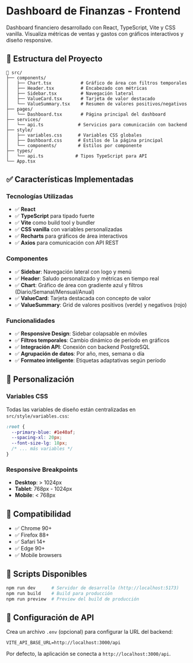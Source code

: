 # Dashboard de Finanzas - Frontend

Dashboard financiero desarrollado con React, TypeScript, Vite y CSS vanilla. Visualiza métricas de ventas y gastos con gráficos interactivos y diseño responsive.

## 📁 Estructura del Proyecto

```
📂 src/
├── components/
│   ├── Chart.tsx           # Gráfico de área con filtros temporales
│   ├── Header.tsx          # Encabezado con métricas
│   ├── Sidebar.tsx         # Navegación lateral
│   ├── ValueCard.tsx       # Tarjeta de valor destacado
│   └── ValueSummary.tsx    # Resumen de valores positivos/negativos
├── pages/
│   └── Dashboard.tsx       # Página principal del dashboard
├── services/
│   └── api.ts             # Servicios para comunicación con backend
├── style/
│   ├── variables.css      # Variables CSS globales
│   ├── Dashboard.css      # Estilos de la página principal
│   └── components/        # Estilos por componente
├── types/
│   └── api.ts            # Tipos TypeScript para API
└── App.tsx
```

## ✅ Características Implementadas

### **Tecnologías Utilizadas**

- ✅ **React**
- ✅ **TypeScript** para tipado fuerte
- ✅ **Vite** como build tool y bundler
- ✅ **CSS vanilla** con variables personalizadas
- ✅ **Recharts** para gráficos de área interactivos
- ✅ **Axios** para comunicación con API REST

### **Componentes**

- ✅ **Sidebar**: Navegación lateral con logo y menú
- ✅ **Header**: Saludo personalizado y métricas en tiempo real
- ✅ **Chart**: Gráfico de área con gradiente azul y filtros (Diario/Semanal/Mensual/Anual)
- ✅ **ValueCard**: Tarjeta destacada con concepto de valor
- ✅ **ValueSummary**: Grid de valores positivos (verde) y negativos (rojo)

### **Funcionalidades**

- ✅ **Responsive Design**: Sidebar colapsable en móviles
- ✅ **Filtros temporales**: Cambio dinámico de período en gráficos
- ✅ **Integración API**: Conexión con backend PostgreSQL
- ✅ **Agrupación de datos**: Por año, mes, semana o día
- ✅ **Formateo inteligente**: Etiquetas adaptativas según período

## 🎨 Personalización

### Variables CSS

Todas las variables de diseño están centralizadas en `src/style/variables.css`:

```css
:root {
  --primary-blue: #1e40af;
  --spacing-xl: 20px;
  --font-size-lg: 18px;
  /* ... más variables */
}
```

### Responsive Breakpoints

- **Desktop**: > 1024px
- **Tablet**: 768px - 1024px
- **Mobile**: < 768px

## 📱 Compatibilidad

- ✅ Chrome 90+
- ✅ Firefox 88+
- ✅ Safari 14+
- ✅ Edge 90+
- ✅ Mobile browsers

## 🔧 Scripts Disponibles

```bash
npm run dev      # Servidor de desarrollo (http://localhost:5173)
npm run build    # Build para producción
npm run preview  # Preview del build de producción
```

## 🔗 Configuración de API

Crea un archivo `.env` (opcional) para configurar la URL del backend:

```env
VITE_API_BASE_URL=http://localhost:3000/api
```

Por defecto, la aplicación se conecta a `http://localhost:3000/api`.